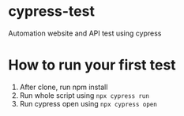 # cypress-test
Automation website and API test using cypress

# How to run your first test
1. After clone, run npm install
2. Run whole script using ```npx cypress run```
3. Run cypress open using ```npx cypress open```
